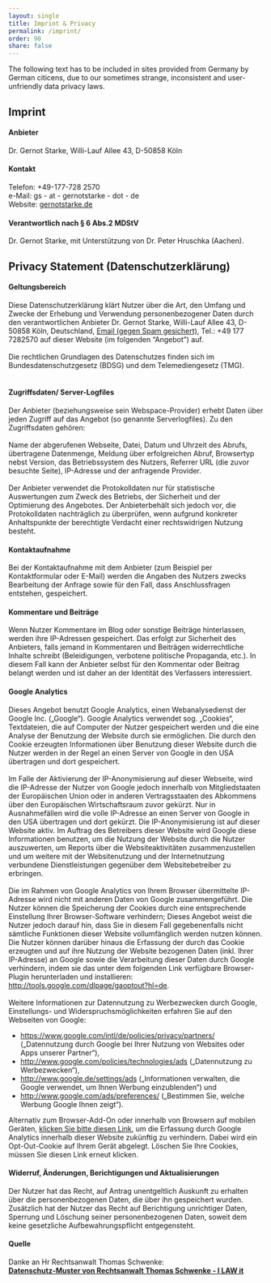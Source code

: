 ```yaml
---
layout: single
title: Imprint & Privacy
permalink: /imprint/
order: 90
share: false
---
```


The following text has to be included in sites provided from Germany by German citicens,
due to our sometimes strange, inconsistent and user-unfriendly data privacy laws.

## Imprint

#### Anbieter

Dr. Gernot Starke, Willi-Lauf Allee 43, D-50858 Köln

#### Kontakt

Telefon: +49-177-728 2570<br>
e-Mail: gs - at - gernotstarke - dot - de<br>
Website: [gernotstarke.de](http://gernotstarke.de)

#### Verantwortlich nach § 6 Abs.2 MDStV

Dr. Gernot Starke, mit Unterstützung von Dr. Peter Hruschka (Aachen).



## Privacy Statement (Datenschutzerklärung)

#### Geltungsbereich
Diese Datenschutzerklärung klärt Nutzer über die Art, den Umfang und Zwecke der Erhebung und Verwendung personenbezogener Daten durch den verantwortlichen Anbieter Dr. Gernot Starke, Willi-Lauf Allee 43, D-50858 Köln, Deutschland, <a href="xmxaxixlxtxo:ixnxfxox@xaxrxcx4x2x.xdxe" onmouseover="this.href=this.href.replace(/x/g,'');">Email (gegen Spam gesichert)</a>, Tel.: +49 177 7282570 auf dieser Website (im folgenden “Angebot”) auf.<br />
<br />
Die rechtlichen Grundlagen des Datenschutzes finden sich im Bundesdatenschutzgesetz (BDSG) und dem Telemediengesetz (TMG).<br />
<br />

#### Zugriffsdaten/ Server-Logfiles
Der Anbieter (beziehungsweise sein Webspace-Provider) erhebt Daten über jeden Zugriff auf das Angebot (so genannte Serverlogfiles). Zu den Zugriffsdaten gehören:<br />
<br />
Name der abgerufenen Webseite, Datei, Datum und Uhrzeit des Abrufs, übertragene Datenmenge, Meldung über erfolgreichen Abruf, Browsertyp nebst Version, das Betriebssystem des Nutzers, Referrer URL (die zuvor besuchte Seite), IP-Adresse und der anfragende Provider.<br/>
<br/>
Der Anbieter verwendet die Protokolldaten nur für statistische Auswertungen zum Zweck des Betriebs, der Sicherheit und der Optimierung des Angebotes. Der Anbieterbehält sich jedoch vor, die Protokolldaten nachträglich zu überprüfen, wenn aufgrund konkreter Anhaltspunkte der berechtigte Verdacht einer rechtswidrigen Nutzung besteht.

#### Kontaktaufnahme
Bei der Kontaktaufnahme mit dem Anbieter (zum Beispiel per Kontaktformular oder E-Mail) werden die Angaben des Nutzers zwecks Bearbeitung der Anfrage sowie für den Fall, dass Anschlussfragen entstehen, gespeichert.

#### Kommentare und Beiträge
Wenn Nutzer Kommentare im Blog oder sonstige Beiträge hinterlassen, werden ihre IP-Adressen gespeichert. Das erfolgt zur Sicherheit des Anbieters, falls jemand in Kommentaren und Beiträgen widerrechtliche Inhalte schreibt (Beleidigungen, verbotene politische Propaganda, etc.). In diesem Fall kann der Anbieter selbst für den Kommentar oder Beitrag belangt werden und ist daher an der Identität des Verfassers interessiert.

#### Google Analytics
Dieses Angebot benutzt Google Analytics, einen Webanalysedienst der Google Inc. („Google“). Google Analytics verwendet sog. „Cookies“, Textdateien, die auf Computer der Nutzer gespeichert werden und die eine Analyse der Benutzung der Website durch sie ermöglichen. Die durch den Cookie erzeugten Informationen über Benutzung dieser Website durch die Nutzer werden in der Regel an einen Server von Google in den USA übertragen und dort gespeichert.<br />
<br />
Im Falle der Aktivierung der IP-Anonymisierung auf dieser Webseite, wird die IP-Adresse der Nutzer von Google jedoch innerhalb von Mitgliedstaaten der Europäischen Union oder in anderen Vertragsstaaten des Abkommens über den Europäischen Wirtschaftsraum zuvor gekürzt. Nur in Ausnahmefällen wird die volle IP-Adresse an einen Server von Google in den USA übertragen und dort gekürzt. Die IP-Anonymisierung ist auf dieser Website aktiv. Im Auftrag des Betreibers dieser Website wird Google diese Informationen benutzen, um die Nutzung der Website durch die Nutzer auszuwerten, um Reports über die Websiteaktivitäten zusammenzustellen und um weitere mit der Websitenutzung und der Internetnutzung verbundene Dienstleistungen gegenüber dem Websitebetreiber zu erbringen.<br />
<br />
Die im Rahmen von Google Analytics von Ihrem Browser übermittelte IP-Adresse wird nicht mit anderen Daten von Google zusammengeführt. Die Nutzer können die Speicherung der Cookies durch eine entsprechende Einstellung Ihrer Browser-Software verhindern; Dieses Angebot weist die Nutzer jedoch darauf hin, dass Sie in diesem Fall gegebenenfalls nicht sämtliche Funktionen dieser Website vollumfänglich werden nutzen können. Die Nutzer können darüber hinaus die Erfassung der durch das Cookie erzeugten und auf ihre Nutzung der Website bezogenen Daten (inkl. Ihrer IP-Adresse) an Google sowie die Verarbeitung dieser Daten durch Google verhindern, indem sie das unter dem folgenden Link verfügbare Browser-Plugin herunterladen und installieren:  
<a href="http://tools.google.com/dlpage/gaoptout?hl=de">http://tools.google.com/dlpage/gaoptout?hl=de</a>.<br />
<br />
Weitere Informationen zur Datennutzung zu Werbezwecken durch Google, Einstellungs- und Widerspruchsmöglichkeiten erfahren Sie auf den Webseiten von Google:

* <a href="https://www.google.com/intl/de/policies/privacy/partners/">https://www.google.com/intl/de/policies/privacy/partners/</a> („Datennutzung durch Google bei Ihrer Nutzung von Websites oder Apps unserer Partner“),
* <a href="http://www.google.com/policies/technologies/ads">http://www.google.com/policies/technologies/ads</a> („Datennutzung zu Werbezwecken“),
* <a href="http://www.google.de/settings/ads"> http://www.google.de/settings/ads</a> („Informationen verwalten, die Google verwendet, um Ihnen Werbung einzublenden“) und
* <a href="http://www.google.com/ads/preferences/">http://www.google.com/ads/preferences/</a>
 („Bestimmen Sie, welche Werbung Google Ihnen zeigt“).

Alternativ zum Browser-Add-On oder innerhalb von Browsern auf mobilen Geräten, <a id="GAOptOut" title="Google Analytics Opt-Out-Cookie setzen" href="javascript:gaOptout()">klicken Sie bitte diesen Link</a>, um die Erfassung durch Google Analytics innerhalb dieser Website zukünftig zu verhindern. Dabei wird ein Opt-Out-Cookie auf Ihrem Gerät abgelegt. Löschen Sie Ihre Cookies, müssen Sie diesen Link erneut klicken.<br />

#### Widerruf, Änderungen, Berichtigungen und Aktualisierungen
Der Nutzer hat das Recht, auf Antrag unentgeltlich Auskunft zu erhalten über die personenbezogenen Daten, die über ihn gespeichert wurden. Zusätzlich hat der Nutzer das Recht auf Berichtigung unrichtiger Daten, Sperrung und Löschung seiner personenbezogenen Daten, soweit dem keine gesetzliche Aufbewahrungspflicht entgegensteht.<br />

#### Quelle
Danke an Hr Rechtsanwalt Thomas Schwenke:<br>
<a href="http://rechtsanwalt-schwenke.de/smmr-buch/datenschutz-muster-generator-fuer-webseiten-blogs-und-social-media/"><strong>Datenschutz-Muster von Rechtsanwalt Thomas Schwenke - I LAW it</strong></a>
